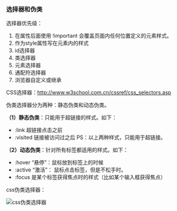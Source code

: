### 选择器和伪类

选择器优先级：
1.	在属性后面使用 !important 会覆盖页面内任何位置定义的元素样式。
2.	作为style属性写在元素内的样式
3.	id选择器
4.	类选择器
5.	元素选择器
6.	通配符选择器
7.	浏览器自定义或继承

CSS选择器：http://www.w3school.com.cn/cssref/css_selectors.asp

伪类选择器分为两种：静态伪类和动态伪类。

**（1）静态伪类**：只能用于超链接的样式。如下：
- :link 超链接点击之前
- :visited 链接被访问过之后
PS：以上两种样式，只能用于超链接。

**（2）动态伪类**：针对所有标签都适用的样式。如下：
- :hover “悬停”：鼠标放到标签上的时候
- :active “激活”： 鼠标点击标签，但是不松手时。
- :focus 是某个标签获得焦点时的样式（比如某个输入框获得焦点）

css伪类选择器：

![css伪类选择器](https://img.alicdn.com/imgextra/i1/O1CN019YL47j24Qq1VopnKe_!!6000000007386-2-tps-1436-884.png)
